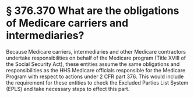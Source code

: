 # § 376.370   What are the obligations of Medicare carriers and intermediaries?

Because Medicare carriers, intermediaries and other Medicare contractors undertake responsibilities on behalf of the Medicare program (Title XVIII of the Social Security Act), these entities assume the same obligations and responsibilities as the HHS Medicare officials responsible for the Medicare Program with respect to actions under 2 CFR part 376. This would include the requirement for these entities to check the Excluded Parties List System (EPLS) and take necessary steps to effect this part.




